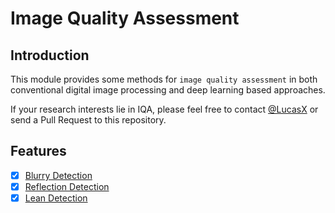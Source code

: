 # Image Quality Assessment
## Introduction
This module provides some methods for `image quality assessment` in both conventional digital image processing and deep learning based approaches.

If your research interests lie in IQA, please feel free to contact [@LucasX](https://github.com/lucasxlu) or send a Pull Request to this repository. 

## Features
- [x] [Blurry Detection](./blur_detector.py)
- [x] [Reflection Detection](./reflection_detector.py)
- [x] [Lean Detection](./lean_detector.py)